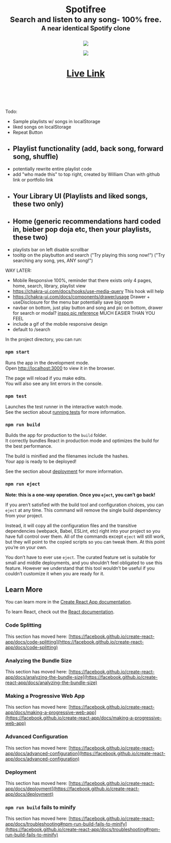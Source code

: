 
<h1 align="center">
  Spotifree 
  <br/>
  <sub>Search and listen to any song- 100% free.</sub>
  <br/> <sub><sub>A near identical Spotify clone</sub></sub>
  <p></p>
 
</h1>

<p align="center">
  <img src="https://res.cloudinary.com/dkg7lxnj2/image/upload/v1674800873/Spotifree_ft6ebt.png" />
</p>
<p align="center">
  <img src="https://res.cloudinary.com/dkg7lxnj2/image/upload/v1674802505/test_vrduhd.gif" />
</p>
<h1 align="center">
<a href="https://spotifreeWilliam.vercel.app">Live Link</a>
<p></p>
</h1>
<br/>
<p></p>
<br/><br/>
Todo:

- Sample playlists w/ songs in localStorage
- liked songs on localStorage
- Repeat Button
- ## Playlist functionality (add, back song, forward song, shuffle)
- potentially rewrite entire playlist code
- add "who made this" to top right, created by William Chan with github link or portfolio link
- ## Your Library UI (Playlists and liked songs, these two only)
- ## Home (generic recommendations hard coded in, bieber pop doja etc, then your playlists, these two)
- playlists bar on left disable scrollbar
- tooltip on the playbutton and search ("Try playing this song now!") ("Try searching any song, yes, ANY song!")

WAY LATER:

- Mobile Responsive 100%, reminder that there exists only 4 pages, home, search, library, playlist view
- https://chakra-ui.com/docs/hooks/use-media-query This hook will help
- https://chakra-ui.com/docs/components/drawer/usage Drawer + useDisclosure for the menu bar potentially save big room
- navbar on bottom, just play button and song and pic on bottom, drawer for search or modal? [inspo pic reference](https://www.spotifyvault.com/m/3f3d43ab0ab036b7/original/Library-mockup.png) MUCH EASIER THAN YOU FEEL 
- include a gif of the mobile responsive design
- default to /search 

In the project directory, you can run:

### `npm start`

Runs the app in the development mode.\
Open [http://localhost:3000](http://localhost:3000) to view it in the browser.

The page will reload if you make edits.\
You will also see any lint errors in the console.

### `npm test`

Launches the test runner in the interactive watch mode.\
See the section about [running tests](https://facebook.github.io/create-react-app/docs/running-tests) for more information.

### `npm run build`

Builds the app for production to the `build` folder.\
It correctly bundles React in production mode and optimizes the build for the best performance.

The build is minified and the filenames include the hashes.\
Your app is ready to be deployed!

See the section about [deployment](https://facebook.github.io/create-react-app/docs/deployment) for more information.

### `npm run eject`

**Note: this is a one-way operation. Once you `eject`, you can’t go back!**

If you aren’t satisfied with the build tool and configuration choices, you can `eject` at any time. This command will remove the single build dependency from your project.

Instead, it will copy all the configuration files and the transitive dependencies (webpack, Babel, ESLint, etc) right into your project so you have full control over them. All of the commands except `eject` will still work, but they will point to the copied scripts so you can tweak them. At this point you’re on your own.

You don’t have to ever use `eject`. The curated feature set is suitable for small and middle deployments, and you shouldn’t feel obligated to use this feature. However we understand that this tool wouldn’t be useful if you couldn’t customize it when you are ready for it.

## Learn More

You can learn more in the [Create React App documentation](https://facebook.github.io/create-react-app/docs/getting-started).

To learn React, check out the [React documentation](https://reactjs.org/).

### Code Splitting

This section has moved here: [https://facebook.github.io/create-react-app/docs/code-splitting](https://facebook.github.io/create-react-app/docs/code-splitting)

### Analyzing the Bundle Size

This section has moved here: [https://facebook.github.io/create-react-app/docs/analyzing-the-bundle-size](https://facebook.github.io/create-react-app/docs/analyzing-the-bundle-size)

### Making a Progressive Web App

This section has moved here: [https://facebook.github.io/create-react-app/docs/making-a-progressive-web-app](https://facebook.github.io/create-react-app/docs/making-a-progressive-web-app)

### Advanced Configuration

This section has moved here: [https://facebook.github.io/create-react-app/docs/advanced-configuration](https://facebook.github.io/create-react-app/docs/advanced-configuration)

### Deployment

This section has moved here: [https://facebook.github.io/create-react-app/docs/deployment](https://facebook.github.io/create-react-app/docs/deployment)

### `npm run build` fails to minify

This section has moved here: [https://facebook.github.io/create-react-app/docs/troubleshooting#npm-run-build-fails-to-minify](https://facebook.github.io/create-react-app/docs/troubleshooting#npm-run-build-fails-to-minify)
